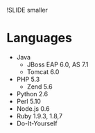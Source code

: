 !SLIDE smaller
# Languages
* Java
	* JBoss EAP 6.0, AS 7.1
	* Tomcat 6.0
* PHP 5.3
	* Zend 5.6
* Python 2.6
* Perl 5.10
* Node.js 0.6
* Ruby 1.9.3, 1.8,7
* Do-It-Yourself
